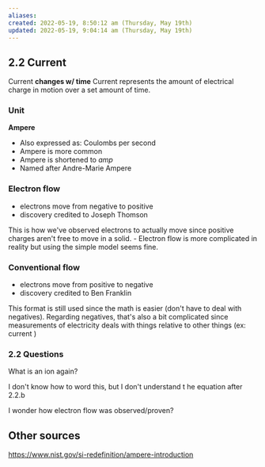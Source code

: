 ```yaml
---
aliases: 
created: 2022-05-19, 8:50:12 am (Thursday, May 19th)
updated: 2022-05-19, 9:04:14 am (Thursday, May 19th)
---
```

## 2.2 Current
Current **changes w/ time**
Current represents the amount of electrical charge in motion over a set amount of time.

### Unit
**Ampere**
 - Also expressed as: Coulombs per second
 - Ampere is more common
 - Ampere is shortened to *amp*
 - Named after Andre-Marie Ampere

### Electron flow
- electrons move from negative to positive
- discovery credited to Joseph Thomson

This is how we've observed electrons to actually move since positive charges aren't free to move in a solid.
    - Electron flow is more complicated in reality but using the simple model seems fine.

### Conventional flow
- electrons move from positive to negative
- discovery credited to Ben Franklin

This format is still used since the math is easier (don't have to deal with negatives).
Regarding negatives, that's also a bit complicated since measurements of electricity deals with things relative to other things (ex: current )

### 2.2 Questions
What is an ion again?

I don't know how to word this, but I don't understand t he equation after 2.2.b

I wonder how electron flow was observed/proven?

## Other sources
https://www.nist.gov/si-redefinition/ampere-introduction
